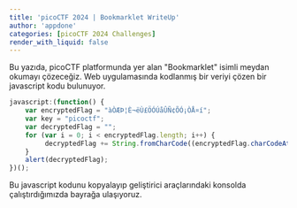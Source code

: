 ```yaml
---
title: 'picoCTF 2024 | Bookmarklet WriteUp'
author: 'appdone'
categories: [picoCTF 2024 Challenges]
render_with_liquid: false
---
```


Bu yazıda, picoCTF platformunda yer alan "Bookmarklet" isimli meydan okumayı çözeceğiz. Web uygulamasında kodlanmış bir veriyi çözen bir javascript kodu bulunuyor.

```js
javascript:(function() {
    var encryptedFlag = "àÒÆÞ¦È¬ëÙ£ÖÓÚåÛÑ¢ÕÓ¡ÒÅ¤í";
    var key = "picoctf";
    var decryptedFlag = "";
    for (var i = 0; i < encryptedFlag.length; i++) {
         decryptedFlag += String.fromCharCode((encryptedFlag.charCodeAt(i) - key.charCodeAt(i % key.length) + 256) % 256);
    }
    alert(decryptedFlag);
})(); 
```

Bu javascript kodunu kopyalayıp geliştirici araçlarındaki konsolda çalıştırdığımızda bayrağa ulaşıyoruz.
